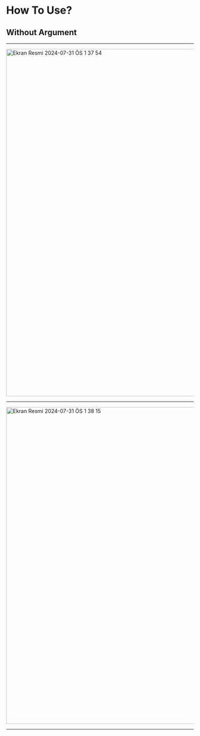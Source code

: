 # How To Use?

## Without Argument
---
<img width="934" alt="Ekran Resmi 2024-07-31 ÖS 1 37 54" src="https://github.com/user-attachments/assets/8381435c-488e-4ea2-9d83-f3db968e370b">

___

<img width="852" alt="Ekran Resmi 2024-07-31 ÖS 1 38 15" src="https://github.com/user-attachments/assets/dcc979af-cb97-44e3-ba97-807374b4f429">

___
